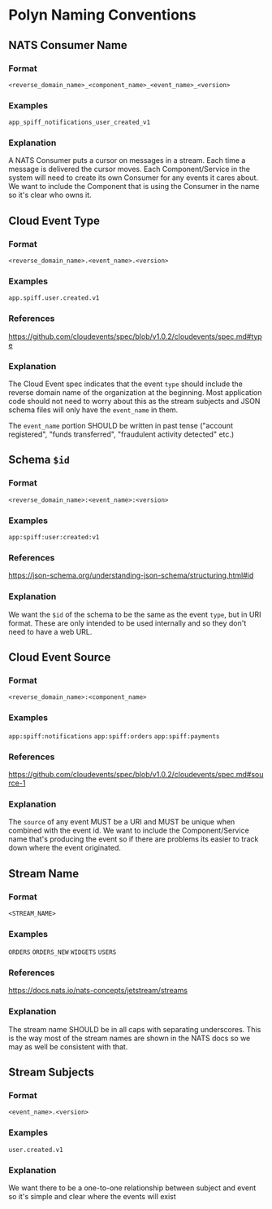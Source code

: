 # Polyn Naming Conventions

## NATS Consumer Name

### Format
`<reverse_domain_name>_<component_name>_<event_name>_<version>`

### Examples
`app_spiff_notifications_user_created_v1`

### Explanation

A NATS Consumer puts a cursor on messages in a stream. Each time a message is delivered the cursor moves. Each Component/Service in the system will need to create its own Consumer for any events it cares about. We want to include the Component that is using the Consumer in the name so it's clear who owns it.

## Cloud Event Type

### Format
`<reverse_domain_name>.<event_name>.<version>`

### Examples
`app.spiff.user.created.v1`

### References
https://github.com/cloudevents/spec/blob/v1.0.2/cloudevents/spec.md#type

### Explanation

The Cloud Event spec indicates that the event `type` should include the reverse domain name of the organization at the beginning. Most application code should not need to worry about this as the stream subjects and JSON schema files will only have the `event_name` in them.

The `event_name` portion SHOULD be written in past tense ("account registered", "funds transferred", "fraudulent activity detected" etc.)

## Schema `$id`

### Format
`<reverse_domain_name>:<event_name>:<version>`

### Examples
`app:spiff:user:created:v1`

### References
https://json-schema.org/understanding-json-schema/structuring.html#id

### Explanation
We want the `$id` of the schema to be the same as the event `type`, but in URI format. These are only intended to be used internally and so they don't need to have a web URL.

## Cloud Event Source

### Format
`<reverse_domain_name>:<component_name>`

### Examples

`app:spiff:notifications`
`app:spiff:orders`
`app:spiff:payments`

### References
https://github.com/cloudevents/spec/blob/v1.0.2/cloudevents/spec.md#source-1

### Explanation

The `source` of any event MUST be a URI and MUST be unique when combined with the event id. We want to include the Component/Service name that's producing the event so if there are problems its easier to track down where the event originated.

## Stream Name

### Format

`<STREAM_NAME>`

### Examples

`ORDERS`
`ORDERS_NEW`
`WIDGETS`
`USERS`

### References

https://docs.nats.io/nats-concepts/jetstream/streams

### Explanation

The stream name SHOULD be in all caps with separating underscores. This is the way most of the stream names are shown in the NATS docs so we may as well be consistent with that.

## Stream Subjects

### Format
`<event_name>.<version>`

### Examples
`user.created.v1`

### Explanation
We want there to be a one-to-one relationship between subject and event so it's simple and clear where the events will exist


